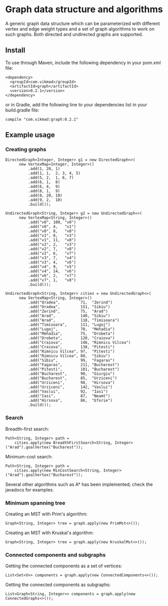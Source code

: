 # Graph data structure and algorithms
A generic graph data structure which can be parameterized with different vertex and edge weight
types and a set of graph algorithms to work on such graphs. Both directed and undirected graphs 
are supported.

## Install
To use through Maven, include the following dependency in your pom.xml file:
 
    <dependency>
      <groupId>com.vikmad</groupId>
      <artifactId>graph</artifactId>
      <version>0.2.1</version>
    </dependency>
    
or in Gradle, add the following line to your dependencies list in your build.gradle file:

    compile "com.vikmad:graph:0.2.1"
    
## Example usage
### Creating graphs

    DirectedGraph<Integer, Integer> g1 = new DirectedGraph<>(
          new VertexMap<Integer, Integer>()
              .add(1, 20, 1)
              .add(1, 1,  2, 3, 4, 5)
              .add(5, 2,  1, 6, 7)
              .add(6, 1,  8)
              .add(6, 4,  9)
              .add(8, 1,  9)
              .add(8, 20, 10)
              .add(9, 2,  10)
              .build());

    UndirectedGraph<String, Integer> g2 = new UndirectedGraph<>(
          new VertexMap<String, Integer>()
              .add("v0", 100, "v0")
              .add("v0", 4,   "v1")
              .add("v0", 8,   "v8")
              .add("v1", 8,   "v3")
              .add("v1", 11,  "v8")
              .add("v2", 2,   "v3")
              .add("v2", 7,   "v8")
              .add("v2", 6,   "v7")
              .add("v3", 7,   "v4")
              .add("v3", 4,   "v6")
              .add("v4", 9,   "v5")
              .add("v4", 14,  "v6")
              .add("v6", 2,   "v7")
              .add("v7", 1,   "v8")
              .build());

    UndirectedGraph<String, Integer> cities = new UndirectedGraph<>(
          new VertexMap<String, Integer>()
              .add("Oradea",         71,  "Zerind")
              .add("Oradea",         151, "Sibiu")
              .add("Zerind",         75,  "Arad")
              .add("Arad",           140, "Sibiu")
              .add("Arad",           118, "Timisoara")
              .add("Timisoara",      111, "Lugoj")
              .add("Lugoj",          70,  "Mehadia")
              .add("Mehadia",        75,  "Drobeta")
              .add("Drobeta",        120, "Craiova")
              .add("Craiova",        146, "Rimnicu Vilcea")
              .add("Craiova",        138, "Pitesti")
              .add("Rimnicu Vilcea", 97,  "Pitesti")
              .add("Rimnicu Vilcea", 80,  "Sibiu")
              .add("Sibiu",          99,  "Fagaras")
              .add("Fagaras",        211, "Bucharest")
              .add("Pitesti",        101, "Bucharest")
              .add("Bucharest",      90,  "Giurgiu")
              .add("Bucharest",      85,  "Urziceni")
              .add("Urziceni",       98,  "Hirsova")
              .add("Urziceni",       142, "Vaslui")
              .add("Vaslui",         92,  "Iasi")
              .add("Iasi",           87,  "Neamt")
              .add("Hirsova",        86,  "Eforie")
              .build());
              
### Search

Breadth-first search:

    Path<String, Integer> path =
        cities.apply(new BreadthFirstSearch<String, Integer>("Arad").goalVertex("Bucharest"));


Minimum-cost search:

    Path<String, Integer> path =
        cities.apply(new MinCostSearch<String, Integer>("Arad").goalVertex("Bucharest"));

Several other algorithms such as A* has been implemented; check the javadocs for examples.

### Minimum spanning tree

Creating an MST with Prim's algorithm:

    Graph<String, Integer> tree = graph.apply(new PrimMst<>());
    
Creating an MST with Kruskal's algorithm:

    Graph<String, Integer> tree = graph.apply(new KruskalMst<>());
    
### Connected components and subgraphs

Getting the connected components as a set of vertices:

    List<Set<V>> components = graph.apply(new ConnectedComponents<>());

Getting the connected components as subgraphs:

    List<Graph<String, Integer>> components = graph.apply(new ConnectedGraphs<>());

